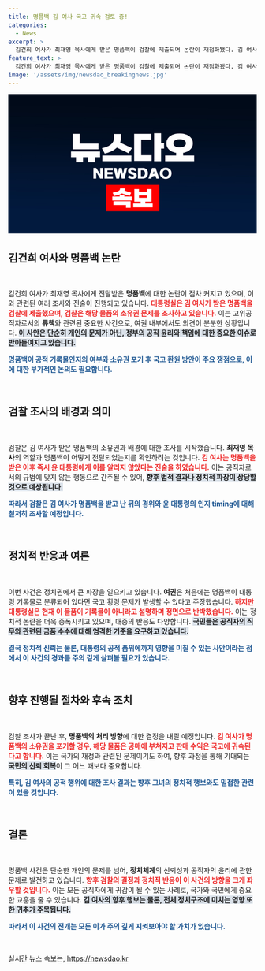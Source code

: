```yaml
---
title: 명품백 김 여사 국고 귀속 검토 중!
categories:
  - News
excerpt: >
  김건희 여사가 최재영 목사에게 받은 명품백이 검찰에 제출되며 논란이 재점화됐다. 김 여사는 윤 대통령이 지난해 11월에야 이 사실을 알았다고 진술했다. 명품백의 국고 귀속 방안이 검토 중이다.
feature_text: >
  김건희 여사가 최재영 목사에게 받은 명품백이 검찰에 제출되며 논란이 재점화됐다. 김 여사는 윤 대통령이 지난해 11월에야 이 사실을 알았다고 진술했다. 명품백의 국고 귀속 방안이 검토 중이다.
image: '/assets/img/newsdao_breakingnews.jpg'
---
```


<p><img src="/assets/img/newsdao_breakingnews.jpg" alt="ontimetimes 속보" /></p>

<h2 data-ke-size="size26">김건희 여사와 명품백 논란</h2>

<p data-ke-size="size16">&nbsp;</p>

<p>김건희 여사가 최재영 목사에게 전달받은 <b>명품백</b>에 대한 논란이 점차 커지고 있으며, 이와 관련된 여러 조사와 진술이 진행되고 있습니다. <b><span style="color: #ee2323;">대통령실은 김 여사가 받은 명품백을 검찰에 제출했으며, 검찰은 해당 물품의 소유권 문제를 조사하고 있습니다.</span></b> 이는 고위공직자로서의 <b>류책</b>와 관련된 중요한 사건으로, 여권 내부에서도 의견이 분분한 상황입니다. <b><span style="background-color: #21538527;">이 사안은 단순히 개인의 문제가 아닌, 정부의 공직 윤리와 책임에 대한 중요한 이슈로 받아들여지고 있습니다.</span></b></p>

<p><b><span style="color: #1a5490;">명품백이 공적 기록물인지의 여부와 소유권 포기 후 국고 환원 방안이 주요 쟁점으로, 이에 대한 부가적인 논의도 필요합니다.</span></b></p>

<p data-ke-size="size16">&nbsp;</p>

<h2 data-ke-size="size26">검찰 조사의 배경과 의미</h2>

<p data-ke-size="size16">&nbsp;</p>

<p>검찰은 김 여사가 받은 명품백의 소유권과 배경에 대한 조사를 시작했습니다. <b>최재영 목사</b>의 역할과 명품백이 어떻게 전달되었는지를 확인하려는 것입니다. <b><span style="color: #ee2323;">김 여사는 명품백을 받은 이후 즉시 윤 대통령에게 이를 알리지 않았다는 진술을 하였습니다.</span></b> 이는 공직자로서의 규범에 맞지 않는 행동으로 간주될 수 있어, <b><span style="background-color: #21538527;">향후 법적 결과나 정치적 파장이 상당할 것으로 예상됩니다.</span></b> </p>

<p><b><span style="color: #1a5490;">따라서 검찰은 김 여사가 명품백을 받고 난 뒤의 경위와 윤 대통령의 인지 timing에 대해 철저히 조사할 예정입니다.</span></b></p>

<p data-ke-size="size16">&nbsp;</p>

<h2 data-ke-size="size26">정치적 반응과 여론</h2>

<p data-ke-size="size16">&nbsp;</p>

<p>이번 사건은 정치권에서 큰 파장을 일으키고 있습니다. <b>여권</b>은 처음에는 명품백이 대통령 기록물로 분류되어 있다면 국고 횡령 문제가 발생할 수 있다고 주장했습니다. <b><span style="color: #ee2323;">하지만 대통령실은 현재 이 물품이 기록물이 아니라고 설명하며 정면으로 반박했습니다.</span></b> 이는 정치적 논란을 더욱 증폭시키고 있으며, 대중의 반응도 다양합니다. <b><span style="background-color: #21538527;">국민들은 공직자의 직무와 관련된 금품 수수에 대해 엄격한 기준을 요구하고 있습니다.</span></b> </p>

<p><b><span style="color: #1a5490;">결국 정치적 신뢰는 물론, 대통령의 공적 품위에까지 영향을 미칠 수 있는 사안이라는 점에서 이 사건의 경과를 주의 깊게 살펴볼 필요가 있습니다.</span></b></p>

<p data-ke-size="size16">&nbsp;</p>

<h2 data-ke-size="size26">향후 진행될 절차와 후속 조치</h2>

<p data-ke-size="size16">&nbsp;</p>

<p>검찰 조사가 끝난 후, <b>명품백의 처리 방향</b>에 대한 결정을 내릴 예정입니다. <b><span style="color: #ee2323;">김 여사가 명품백의 소유권을 포기할 경우, 해당 물품은 공매에 부쳐지고 판매 수익은 국고에 귀속된다고 합니다.</span></b> 이는 국가의 재정과 관련된 문제이기도 하여, 향후 과정을 통해 기대되는 <b><span style="background-color: #21538527;">국민의 신뢰 회복</span></b>이 그 어느 때보다 중요합니다.</p>

<p><b><span style="color: #1a5490;">특히, 김 여사의 공적 행위에 대한 조사 결과는 향후 그녀의 정치적 행보와도 밀접한 관련이 있을 것입니다.</span></b></p>

<p data-ke-size="size16">&nbsp;</p>

<h2 data-ke-size="size26">결론</h2>

<p data-ke-size="size16">&nbsp;</p>

<p>명품백 사건은 단순한 개인의 문제를 넘어, <b>정치체계</b>의 신뢰성과 공직자의 윤리에 관한 문제로 발전하고 있습니다. <b><span style="color: #ee2323;">향후 검찰의 결정과 정치적 반응이 이 사건의 방향을 크게 좌우할 것입니다.</span></b> 이는 모든 공직자에게 귀감이 될 수 있는 사례로, 국가와 국민에게 중요한 교훈을 줄 수 있습니다. <b><span style="background-color: #21538527;">김 여사의 향후 행보는 물론, 전체 정치구조에 미치는 영향 또한 귀추가 주목됩니다.</span></b> </p>

<p><b><span style="color: #1a5490;">따라서 이 사건의 전개는 모든 이가 주의 깊게 지켜보아야 할 가치가 있습니다.</span></b> </p>

<p data-ke-size="size16">&nbsp;</p>
실시간 뉴스 속보는, <a href="https://newsdao.kr" rel="dofollow">https://newsdao.kr</a>


